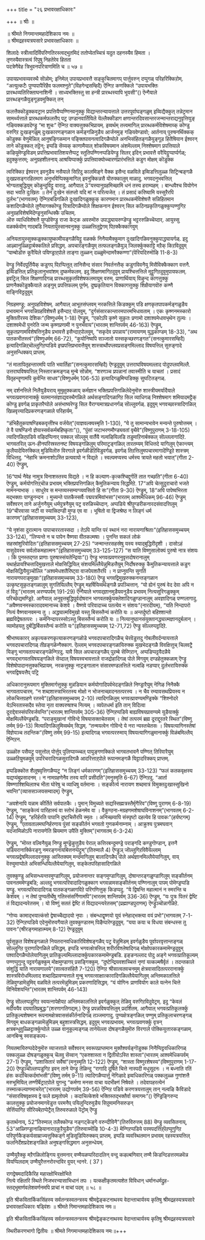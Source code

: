 +++
title = "२६ प्रभावरक्षाधिकारः"

+++
॥ श्रीः ॥  

॥ श्रीमते निगमान्तमहादेशिकाय नमः ॥   
॥ श्रीमद्रहस्यत्रयसारे प्रभावरक्षाधिकारः ॥  

शिलादेः स्त्रीत्वादिर्विपरिणतिरस्त्वद्भुतमिदं ततोप्येतच्चित्रं यदुत दहनस्यैव हिमता ।   
तृणस्यैवास्त्रत्वं रिपुषु निहतेरेव हितता   
पदत्रेणैवेह त्रिभुवनपरित्राणमिति च ॥ ५७ ॥

उपायप्रभावव्यवस्थै सॊन्नोम्; इनिमेल् उपायप्रभावत्तै सङ्कुचितमागप् पार्त्तुवरुन् दप्पुगळ् परिहरिक्किऱोम्. “अत्युत्कटैः पुण्यपापैरिहैव फलमश्नुते”(विहगेन्द्रसम्हिदै) ऎन्गिऱ कणक्किले “उपायभक्तिः प्रारब्धव्यतिरिक्ताघनाशिनी । साध्यभक्तिस्तु सा हन्त्री प्रारब्धस्यापि भूयसी”() ऎन्गैयाले प्रारब्धङ्गळैयुङ्गूडवमुक्कित् तन्

फलत्तैक्कॊडुक्कवट्रान प्रपत्तियैप्पण्णिनवनुक्कु विद्यान्तरन्यायत्ताले उत्तरपूर्वाघङ्गळुम् इव्विद्यैक्कुत् तन्नेट्रमान सामर्थ्यत्ताले प्रारब्धकर्मफलत्तैप् पट्र उण्डानवार्तियिले यॆल्लैक्कीडाग क्षणान्तरदिवसान्तरजन्मान्तराद्यनुवृत्तियुङ् गऴियक्कडवदॆण्ड्रु “मा शुचः” ऎन्गिऱ वाक्यत्तुक्कभिप्रायम्. इव्वर्थम् तत्त्वमागिल् प्रारब्धकर्मविशेषमाय्क् कॊण्डु वरुगिऱ दुःखङ्गळुम् दुःखकारणङ्गळान कर्मङ्गळिनुडैय आर्जनमुङ् गऴियवेण्डावो; आर्तनाय् पुरुषनर्थिक्कक् कॊडुक्क वेणुमॆन्निल् आनुषङ्गिकमान पङ्क्तिपावनत्वादिगळैप्पोले अनभिसंहितङ्गळैयुङ्गूड हितैषियान ईश्वरन् ताने कॊडुक्कत् तट्टॆन्; इप्पडि सॆय्यक् काणामैयाल् शोकविषयमान अंशमॆल्लाम् निश्शेषमाग प्रपत्तियाले कऴियुमॆण्ड्रविडम् प्रपत्तिप्रभावातिशयत्तैप्पट्र स्तुतिपण्णिनप्पडियॆण्ड्रु सिलर् इदिन् प्रभावत्तै वरैयिट्टुप्पार्प्पर्गळ्; इदुक्कुत्तरम्; अनुग्रहशीलनाय् आश्रयिप्पार्क्कु प्रपत्तिवाक्योच्चारणप्रारंभत्तिले कडुग मोक्षम् कॊडुक्क

त्वरिक्किऱ ईश्वरन् इवनुडैय नसैयाले सिऱिदु कालमिङ्गे वैक्क इसैन्द वळविले इव्विडत्तिलुळ्ळ सिट्रिन्बङ्गळै दुःखप्रसङ्गरहितमाग अनुभविप्पिक्कुमागिल् इवनुक्किन्नसै यॊरुक्कालुम् माळादु. भगवदनुभवत्तिल् भोग्यताबुद्धियुम् कॊऴुन्दुविट्टु वारादु. आगैयाल् 3“यस्यानुग्रहमिच्छामि धनं तस्य हराम्यहम् । बान्धवैश्च वियोगेन सदा भवति दुःखितः ॥ तेन दुःखेन संतप्तो यदि मां न परित्यजेत् । तं प्रसादं करिष्यामि यस्सुरैरपि दुर्लभः”(भागवतम्) ऎन्गिऱबडिगळिले दुःखादिगळुक्कुक् कारणमान प्रारब्धकर्मविशेषत्तै सन्निहितमान कशादिगळैप्पोले तुणैयागक्कॊण्डु पित्रादिगळैप्पोले शिक्षकनान ईश्वरन् सिल कठिनप्रकृतिगळुक्कुप्पण्णुगिऱ अनुग्रहविशेषमिदॆण्ड्रनुसन्धिक्कै उचितम्.  
ऒरु व्याधिविशेषत्तै युण्डोवॆण्ड्रु राजा केट्क अवरुमॊरु उपाद्ध्यायरुण्डॆण्ड्रु भट्टररुळिच्चॆय्दार्. आयुस्सु वळर्क्कवॊण् णादबडि नियतायुस्सानवनुक्कु उळ्ळत्तिलुद्वेगम् पिऱक्कैक्कागवुम्

अनियतायुस्सुक्कळुक्कायुष्कामीयङ्गळैयिट्टु वळर्क्क निनैयामैक्कुमाग दुःखादिगळिवनुक्कुपाद्ध्यायर्गळ्. इदु आऴ्वानुळ्ळिट्टार्बक्कलिले प्रसिद्धम्. अपचारङ्गळैयुम् तत्फलङ्गळैयुञ् जिलर्क्कुक्काट्टि मऱैक् किऱविदुवुम् ”पाम्बोडॊरु कूरैयिले पयिण्ड्राऱ्‌पोले ताङ्गा तुळ्ळन् दळ्ळुमॆन्दामरैक्कण्णा”(पॆरियदिरुमॊऴि 11-8-3)

वॆण्ड्रु निर्वेदपूर्तियैक् कडुगप् पिऱप्पित्तुत् तानिसैन्द संसार निवर्तनत्तैक् कडुगविवनैयु मिसैविक्कैक्काग वत्तनै. इव्विडत्तिल् प्रतिकूलानुभवांशम् दुष्कर्मफलम्. इदु शिक्षणमागिऱदुवुम् प्रायश्चित्तत्तिले मूट्टुगिऱदुवुमुपायफलम्. इवट्रिल् सिल शिक्षणादिगळ् प्रारब्धसुकृतविशेषफलमायुम् वरुम्. प्राणार्थियाय् विऴुन्द कागत्तुक्कु प्राणनैक्कॊडुक्कैयाले अङ्गुम् प्रपत्तिफलम् पूर्णम्. दुष्प्रकृतियान विक्कागत्तुक्कु शिक्षैयागवॊरु कण्णै वाङ्गिविट्टदुवुम्

निग्रहमण्ड्रु; अनुग्रहविशेषम्. आगैयाल् आभूतसंप्लवम् नरकत्तिले किडक्कुम् पडि क्षणकृतपापकर्मङ्गळुडैय प्रभावमान भगवन्निग्रहविशेषत्तै इसैन्दाऱ्‌ पोलवुम्, “दुर्गसंसारकान्तारमपारमभिधावताम् । एकः कृष्णनमस्कारो मुक्तितीरस्य देशिकः”(विष्णुधर्मम् 1-18) ऎण्ड्रुम्, “एकोऽपि कृष्णे सुकृतः प्रणामो दशाश्वमेधावभृथेन तुल्यः । दशाश्वमेधी पुनरेति जन्म कृष्णप्रणामी न पुनर्भवाय”(भारतम् शान्तिपर्वम् 46-163) ऎण्ड्रुम्, सुकृतप्रणामविशेषत्तिनुडैय प्रभावत्तै इसैन्दाऱ्‌पोलवुम्, “सकृदेव प्रपन्नाय”(रामायणम् युद्धकाण्डम् 18-33), “अथ पातकभीतस्त्वं”(विष्णुधर्मम् 66-72), “कुयोनिष्वपि सञ्जातो यस्सकृच्छरणङ्गत”(सनत्कुमारसम्हिदै) इत्यादिगळिऱ्‌चॊल्लुगिऱप्पडिये इप्प्रपत्तिप्रभावत्तैयुम् शास्त्रार्थोपप्लवप्रसङ्गमिल्लाद विषयत्तिल् सुरुङ्गादे अनुसन्धिक्कप् प्राप्तम्.

“तं मातापितृहन्तारमपि पाति भवार्तिहा”(सनत्कुमारसम्हिदै) ऎण्ड्रदुवुम् उत्तराघविषयमल्लाद पोदुपप्लवमिल्लै. उत्तराघविषयत्तिल् निस्तारक्रमङ्गळ् मुन्बे सॊन्नोम्. “शरणञ्च प्रपन्नानां तवास्मीति च याचतां । प्रसादं पितृहन्तॄणामपि कुर्वन्ति साधव”(विष्णुधर्मम् 106-53) इत्यादिगळुमिप्पडिक्कु सुघटितङ्गळ्.  

नम् दर्शनत्तिले निलैयुडैयराय् मुमुक्षुक्कळाय् कर्मज्ञान भक्तिप्रपत्तिगळिलेदेनुमॊरु शास्त्रीयमर्यादैयाले भगवत्प्रवणरानार्क्कु यतमानसंज्ञाद्यवस्थैगळिले अर्थसङ्गादिगळागिऱ सिल व्याधिगळ् निश्शेषमाग शमियादमट्टैक् कॊण्डु इवर्गळ् प्राकृतरैप्पोले असंभाष्यरॆण्ड्रु सिल वैराग्यमात्रप्रधानर्गळ् सॊल्लुवर्गळ्. इदुवुम् भगवच्छास्त्रादिगळिल् खिन्नवृत्त्यादिप्रकरणङ्गळाले परिहार्यम्.

“डंभिहैतुकपाषण्डिबकवृत्तींश्च वर्जयेत्”(याज्ञवल्क्यस्मृति 1-130), “ये तु सामान्यभावेन मन्यन्ते पुरुषोत्तमम् । ते वै पाषण्डिनो ज्ञेयास्सर्वकर्मबहिष्कृताः”(), “पुंसां जटाभरणमौण्ड्यवतां वृथैवे”(विष्णुपुराणम् 3-18-105) त्यादिगळिऱ्‌पडिये वऴिदप्पिनार् पक्कल् सॊल्लुम् वार्तैयै नल्वऴियिलडि तडुमाऱिनार्बक्कल् सॊल्ललागादिऱे. भागवतरिल् ऊन-हीनपरिस्रस्तनष्ट विषयङ्गळिलुम् परिमाट्रङ्गळिल् तारतम्यम् विधित्तदे यागिलुम् ऐकान्त्यम् कुलैयादेयिरुक्किल् मुडिविलॊरु विरगाले इवर्गळीडेऱिविडुवर्गळ्. इवर्गळ् तिऱत्तिलुमपचारमागादॆण्ड्रिऱे शास्त्रम् विधित्तदु. “नेहाभि क्रमनाशोऽस्ति प्रत्यवायो न विद्यते । स्वल्पमप्यस्य धर्मस्य त्रायते महतो भयात्”(गीता 2-40) ऎण्ड्रुम्,

16“पार्थ नैवेह नामुत्र विनाशस्तस्य विद्यते । न हि कल्याण-कृत्कश्चिद्दुर्गतिं तात गच्छति”(गीता 6-40) ऎण्ड्रुम्, कर्मयोगत्तिऱ्‌चॊन्न प्रभावम् भक्तिप्रपत्तिगळिल् कैमुतिकन्याय सिद्धमिऱे. 17“अपि चेत्सुदुराचारो भजते मामनन्यभाक् । साधुरेव स मन्तव्यस्सम्यग्व्यवसितो हि सः”(गीता 9-30) ऎण्ड्रुम्, 18“अपि पापेष्वभिरता मद्भक्ताः पाण्डुनन्दन । मुच्यन्ते पातकैस्सर्वैः पद्मपत्रमिवांभसा”(भारतम्  आश्वमेधिकम् 96-46) ऎण्ड्रुम् सर्वेश्वरन् ताने अर्जुननैयुम् धर्मपुत्रनैयुम् पट्र वरुळिच्चॆय्दान्. अप्पडिये श्रीपुण्डरीकनारदसंवादत्तिलुम् 19“चीरवासा जटी वा स्यात्त्रिदण्डी मुण्ड एव वा । भूषितो वा द्विजश्रेष्ठ न लिङ्गं धर्म कारणम्”(इतिहाससमुच्चयम् 33-123),

“ये नृशंसा दुरात्मानः पापाचाररतास्सदा । तेऽपि यान्ति परं स्थानं नरा नारायणाश्रिताः”(इतिहाससमुच्चयम् 33-124), “लिप्यन्ते न च पापेन वैष्णवा वीतकल्मषाः । पुनन्ति सकलं लोकं सहस्रांशुरिवोदितः”(इतिहाससमुच्चयम् 27-25) “जन्मान्तरसहस्रेषु यस्य स्याद्बुद्धिरीदृशी । दासोऽहं वासुदेवस्य सर्वलोकमहात्मनः”(इतिहाससमुच्चयम् 33-125-127) “स याति विष्णुसालोक्यं पुरुषो नात्र संशयः । किं पुनस्तद्गत प्राणाः पुरुषास्संयतेन्द्रियाः”() ऎण्ड्रु भगवत्प्रवणरनुवृत्तदोषरानालुम् यथार्हप्रायश्चित्तादिमुखत्ताले मोक्षसिद्धियिल् संशयमिल्लैयॆन्नुमिडत्तैयुम् निर्दोषरुक्कु कैमुतिकन्यायत्ताले कडुग मोक्षसिद्धियैयुञ्चॊल्लि “अश्वमेधशतैरिष्ट्वा वाजपेयशतैरपि । न प्राप्नुवन्ति सुगतिं नारायणपराङ्मुखाः”(इतिहाससमुच्चयम् 33-180) ऎण्ड्रु भगवद्विमुखरुक्कनन्तङ्गळान उत्कृष्टसुकृतङ्गळालुम् सुगतियिल्लैय् ऎण्ड्रुम् महर्षियिव्वर्थङ्गळै प्रपञ्चित्तान्. “यो ह्येनं पुरुषं वेद देवा अपि न तं विदुः”(भारतम् अरण्यपर्वम् 191-29) ऎन्गैयाले भगवद्ज्ञानमुडैयवनुडैय प्रभावम् नित्यसूरिगळुक्कुम् परिच्छेद्यमण्ड्रिऱे. आगैयाल् अनुवृत्तबुद्धिपूर्वदोषरान भागवतर्क्कुपक्लेशादिगळुण्डानालुम् अवज्ञादिगळ् पण्णलागादु. “अवैष्णवनमस्कारादवमानाच्च केशवे । वैष्णवे परिवादाच्च पतत्येव न संशयः”(नारदीयम्), “यति निन्दापरो नित्यं वैष्णवानवमन्य तु । अद्ध्यात्मविमुखो यस्तु बिसस्तैन्यं करोति यः ॥ अन्तर्दुष्टो बहिश्शान्तो ब्रह्मविद्वेषतत्परः । कर्मनिन्दापरस्सोऽस्तु बिसस्तैन्यं करोति यः ॥ नित्यानुष्ठानसंयुक्तानद्ध्यात्मज्ञानदुर्बलान् । व्यामोहयतु दुर्बद्धिर्बिसस्तैन्यं करोति यः”(इतिहाससमुच्चयम् 12-71,72) ऎण्ड्रु सॊल्लप्पट्टदिऱे.

श्रीभाष्यकारर् अकृत्यकरणकृत्याकरणङ्गळोडे भगवदपचारादिगळैच् चेरवॆडुत्तदु गोबलीवर्दन्यायत्ताले भगवदपचारादिगळ् तीव्रङ्गळॆन्गैक्काग. ऎल्लाम् भगवदपचारङ्गळायिरुक्क मुखभेदङ्गळै विवक्षित्तुच् चिलवट्रै यिङ्गु भागवतापचारङ्गळॆन्गिऱदु. यावै सिल अपचारङ्गळैप् पुऱम्बे सॆय्गिऱान्, अप्पडिप्पट्टवैदन्नैये भगवद्भागवतविषयङ्गळिले सॆय्दाल् विषयस्वभावत्ताले राजद्रोहादिगळ् पोले मिगवुम् दण्डहेतुक्कळाम् ऎण्ड्रु विशेषोपादानत्तुक्कभिप्रायम्. नरकत्तुक्कु नाट्रङ्गालान संसारमण्डलत्तिले नल्वऴि नडप्पार् दुर्लभरायिरुक्क भगवद्विषयत्तैप् पट्रि

अधिकारानुरूपमाग मुक्तिमार्गत्तुक्कु मुन्नडियान कर्मयोगादिपर्वभेदङ्गळिले निण्ड्रारैयुम् नॆगिऴ निनैक्कै भागवतापचारम्. “न शब्दशास्त्राभिरतस्य मोक्षो न भोजनाच्छादनतत्परस्य । न चैव रम्यावसथप्रियस्य न लोकचित्तग्रहणे रतस्ये”(इतिहाससमुच्चयम् 2-10) त्यादिगळिलुम् भगवत्प्रावण्यमण्ड्रिक्के “शिश्नोदरे येऽभिरतास्सदैव स्तेया नृता वाक्परुषाश्च नित्यम् । व्यपेतधर्मा इति तान् विदित्वा दूराद्देवास्संपरिवर्जयन्ति”(भारतम् शान्तिपर्वम् 305-36) ऎन्गिऱप्पडिये बाह्यविषयप्रावण्यमे युडैयार्क्कु मोक्षमिल्लैयॆण्ड्रबडि. “पराङ्मुखानां गोविन्दे विषयासक्तचेतसाम् । तेषां तत्परमं ब्रह्म दूराद्दूरतरे स्थित”(विष्णु तर्मम् 99-13) मित्यादिगळिलुमिव्वर्थम् सिद्धम्. “तन्मयत्वेन गोविन्दे ये नरा न्यस्तचेतसः । विषयत्यागिनस्तेषां विज्ञेयञ्च तदन्तिक”(विष्णु तर्मम् 99-15) इत्यादिगळ् भगवत्पररुमाय् विषयत्यागिगळुमानार्क्कु विळंबमिल्लैय् ऎन्गिऱन.

उळ्ळॊरु पसैयट्रु पसुत्तोल् पोर्त्तुप् पुलिप्पाय्च्चल् पायुङ्गणक्किले भागवतभावनै पण्णित् तिरिवारैयुम् उळ्ळऱियुमळवुम् उपरिचरादिगळसुरादिगळै आदरित्ताऱ्‌पोले रूपानमङ्गळै यिट्टादरिक्कप् प्राप्तम्.  

इप्पडिक्कॊत्त शैलूषवृत्तिगळैप्पट्र “न लिङ्गं धर्मकारणम्”(इतिहाससमुच्चयम् 33-123) “फलं कतकवृक्षस्य यद्यप्यंबुप्रसादनम् । न नामग्रहणेनैव तस्य वारि प्रसीदति”(मनुस्मृति 6-67) ऎन्गिऱदु. “आर्ता विष्ण्णाश्शिथिलाश्च भीता घोरेषु च व्याधिषु वर्तमानाः । सङ्कीर्त्य नारायण शब्दमात्रं विमुक्तदुःखास्सुखिनो भवन्ति”(व्याससञ्जयसम्वादम्) ऎण्ड्रुम्,

“अवशेनापि यन्नाम कीर्तिते सर्वपातकैः । पुमान् विमुच्यते सद्यस्सिह्मत्रस्तैर्मृगैरिव”(विष्णु पुराणम् 6-8-19) ऎण्ड्रुम्, “साङ्केत्यं पारिहास्यं वा स्तोभं हेळनमेव वा । वैकुण्ठना-मग्रहणमशेषाघविनाशनम्”(भागवतम् 6-2-14) ऎण्ड्रुम्, “हरिर्हरति पापानि दुष्टचित्तैरपि स्मृतः । अनिच्छयापि संस्पृष्टो दहत्येव हि पावकः”(हर्यष्टगम्) ऎण्ड्रुम्, “एतावतालमघनिर्हरणाय पुंसां सङ्कीर्तनं भगवतो गुणकर्मनाम्नाम् । आक्रुश्य पुत्रमघवान् यदजामिळोऽपि नारायणेति म्रियमाण उपैति मुक्तिम्”(भागवतम् 6-3-24)

ऎण्ड्रुम्, ”मॊय्त्त वल्विनैयुळ् निण्ड्रु मूण्ड्रॆऴुत्तुडैय पेराल् कत्तिरबन्दुमण्ड्रे पराङ्गदि कण्डुगॊण्डान्, इत्तनै यडियरानार्क्किरङ्गु नमरङ्गनायबित्तनप्पॆट्रुम्”(तिरुमालै 4) ऎण्ड्रुञ् जॊल्लुगिऱविवैयॆल्लाम् भगवत्प्रद्वेषमिल्लादवनुक्कु आस्तिक्यम् मन्दमागिलुम् बालादिगळैप् पोले अर्थज्ञानमिल्लैयेयागिलुम्, वाय् वॆरुवुमाप्पोले अभिसन्धियिल्लैयेयागिलुम्, सङ्केतपरिहासादिगळिले

तुवक्कुण्डु अभिसन्ध्यन्तरमुण्डागिलुम्, प्रयोजनान्तर सङ्गमुण्डागिलुम्, दोषान्तरङ्गळुण्डागिलुम् सङ्कीर्तनम् पावनतममॆण्ड्रबडि; अल्लदु भगवत्परिवादादिगळुक्काग भगवन्नामसङ्कीर्तनम् पण्णिनालुम् पापम् पोमॆण्ड्रप्पडि यण्ड्रु. भगवत्परिवादादिगळ् पातकङ्गळागविऱे परिगणित्तुक् किडप्पदु. “ये द्विषन्ति महात्मानं न स्मरन्ति च केशवम् । न तेषां पुण्यतीर्थेषु गतिस्संसर्गिणामपि”(भारतम् शान्तिपर्वम् 336-36) ऎण्ड्रुम्, “यः पुत्रः पितरं द्वेष्टि तं विद्यादन्यरेतसम् । यो विष्णुं सततं द्वेष्टि तं विद्यादन्त्यरेतसम्”(प्रह्माण्डपुराणम्) ऎण्ड्रुञ्चॊन्नार्गळिऱे.  

“गोप्यः कामाद्भयात्कंसो द्वेषाच्चैद्यादयो नृपाः । संबन्धाद्वृष्णयो यूयं स्नेहाद्भक्त्या वयं प्रभो”(भागवतम् 7-1-32) ऎन्गिऱप्पडिये एदेनुमॊरुवगैयाले तुवक्कुण्डारुम् पिऴैप्पारॆण्ड्रदुवुम्. “यया कया च विधया संबन्धस्स तु पावनः”(श्रीरङ्गमाहात्म्यम् 8-12) ऎण्ड्रदुवुम्

पूर्वसुकृत विशेषङ्गळाले नियतरानवधिकारिविशेषङ्गळैप् पट्र वॆन्नुमिडम् इवर्गळुडैय पूर्वापरवृत्तान्तङ्गळ् सॊल्लुगिऱ पुराणादिगळिले प्रसिद्धम्. इप्पडि भगवत्क्षेत्रत्तिल् शरीरविश्लेषादिगळ् मोक्षोपकारकमामॆण्ड्रदुवुम् पश्वादिगळैप्पोलेयागिलुम् प्रातिकूल्यमिल्लादार्क्कुपकारकमामॆण्ड्रबडि. इङ्ङनल्लाद पोदु अङ्गे भगवत्प्रातिकूल्यम् पण्णप्पुगुन्दु पट्टवर्गळुक्कुम् मोक्षमुण्डागप् प्रसङ्गिक्कुम्. “दुष्टेन्द्रियवशाच्चित्तं नृणां यत्कल्मषैर्वृतं । तदन्तकाले संशुद्धिं याति नारायणालये”(सात्वतसंहितै 7-120) ऎन्गिऱ श्रीसात्वतवचनमुम् क्षेत्रवासादितत्पररानार्क्कु शास्त्रविरोधमिल्लाद शब्दादिप्रावण्यत्ताले मुन्बु भगवत्साक्षात्कारादिगळिल्लैयेयागिलुम् अन्तिमकालत्तिले तॆळिवुण्डामॆन्नुमिव् वळविले तत्परमॆन्नुमिडम् प्रकरणादिसिद्धम्. “यं योगिनः प्राणवियोग काले यत्नेन चित्ते विनिवेशयन्ति”(भारतम् शान्तिपर्वम् 46-143)

ऎण्ड्रु सॊल्लप्पडुगिऱ स्वयत्नापेक्षैयऱ अन्तिमकालत्तिले इवर्गळुक्कुत् तॆळिवु वरुगिऱविदुवेट्रम्. इदु “केवलं मदीययैव दययातिप्रबुद्धः”(शरणागतिगद्यम्.) ऎण्ड्रु प्रपन्नविषयत्तिलुम् प्रदर्शितम्. आगैयाल् भगवत्प्रतिकूलर्क्कु प्रातिकूल्यशेषमान रूपनामक्षेत्रवाससंकीर्तनादिगळ् तञ्जमागादु. पुण्यक्षेत्रङ्गळिल् पण्णुम् प्रतिकूलाचरणङ्गळ् मिगवुम् बाधकङ्गळामॆन्नुमिडम् बहुशास्त्रसिद्धम्. इदुवुम् भगवत्प्रभावम्. भगवत्प्रवणर्क्कु वृत्रन् क्षत्रबन्धुवुळ्ळिट्टार्क्कुप्पोले उळ्ळ वानुकूल्यङ्गळ् तानेयॆल्ला दोषङ्गळैयुमॊरु विरगाले पोक्कियुत्तारकङ्गळाम्. आनबिन्बु स्वसङ्कल्प-

नियतमायिरुप्पदेदेनुमॊरु व्याजत्ताले सर्वेश्वरन् स्वरूपप्राप्तमान मुक्तैश्वर्यङ्गॊडुक्क निनैप्पिट्टवधिकारिगळ् पक्कलुळ्ळ दोषङ्गळुक्कुच् चॆलवु सॆय्वान् “एकश्शास्ता न द्वितीयोऽस्ति शास्ता”(भारतम्  आश्वमेधिकपर्वम् 27-1) ऎण्ड्रुम्, “प्रशासितारं सर्वेषां”(मनुस्मृति 12-122) ऎण्ड्रुम्, “शास्ता विष्णुरशेषस्य”(विष्णुपुराणम् 1-17-20) ऎण्ड्रुञ्चॊल्लप्पडुगिऱ इवन् ताने यॆण्ड्रु तॆळिन्दु “रागादि दूषिते चित्ते नास्पदी मधुसूदनः । न बध्नाति रतिं हंसः कदाचित्कर्दमांभसी”(विष्णु तर्मम् 9-11) त्यादिगळैप्पार्त्तु नॆगिऴादे इव्वधिकारिगळ् पक्कलुळ्ळ गुणांशत्तै मरुभूमियिल् तण्णीर्बॆट्राऱ्‌पोले युगन्दु “कर्मणा मनसा वाचा यदभीक्ष्णं निषेवते । तदेवापहरत्येनं तस्मात्कल्याणमाचरेत्”(भारतम् उद्योगपर्वम् 39-56) ऎन्गिऱ पडिये करणत्रयत्तालुम् तान् नल्वऴि कैविडादे “संसारविषवृक्षस्य द्वे फले ह्यमृतोपमे । कदाचित्केशवे भक्तिस्तद्भक्तैर्वा समागमः”() ऎण्ड्रिङ्गिरुन्द कालत्तुक्कु प्रयोजनमागवॆडुत्त परमनैप् पयिलुन्दिरुवुडैय सिऱुमामनिसरुडन्  
सेर्त्तियागिऱ सीरियबॆऱाप्पेट्रैत् तिरुवरुळाले पॆट्रोम् ऎण्ड्रु

कृतार्थनाय्, 52”तिरुमाल् तलैक्कॊण्ड नङ्गट्कॆङ्गे वरुन्दीविनै”(तिरुविरुत्तम् 88) यॆण्ड्रु व्यवसितनाय्, 53”आळ्गिण्ड्रानाऴियानाराऱ्‌कुऱैयुडैय”(तिरुवाय्मॊऴि 10-4-3) मॆन्गिऱप्पडिये परमपदत्तिऱ्‌पॆऱप्पुगुगिऱ परिपूर्णकैङ्कर्यसाम्राज्यत्तुक्किङ्गे मुडिसूडियिरुक्कप् प्राप्तम्. इप्पडि व्यवस्थितमान प्रभावम् रहस्यत्रयत्तिल् फलनिर्देशप्रदेशङ्गळिले अनुषङ्गसिद्धमाग अनुसन्धेयम्.  

उण्मैयुरैक्कु मऱैगळिलोङ्गिय वुत्तमनार् वण्मैयळप्परिदादलिन् वन्दु कऴल्बणिवार् तण्मै किडन्दिडत्तरमळवॆन्न वियप्पिलदाम् उण्मैयुरैत्तनरोरन्दविर वुयर् न्दनरे. ( 37 )

रागद्वेषमदादिकैरिह महारक्षोभिरक्षोभिते  
नित्ये रक्षितरि स्थिते निजभरन्यासाभिधानं तपः । यत्कक्षीकृतमत्यशेत विविधान् धर्मानधर्मद्रुह-स्तद्भूमार्णवलेशवर्णनमपि प्राचां न वाचां पदम् ॥ ५८ ॥  

इति श्रीकवितार्किकसिंहस्य सर्वतन्त्रस्वतन्त्रस्य श्रीमद्वेङ्कटनाथस्य वेदान्ताचार्यस्य कृतिषु श्रीमद्रहस्यत्रयसारे  
प्रभावरक्षाधिकारः षड्विंशः ॥ श्रीमते गिमान्तमहादेशिकाय नमः॥  

इति श्रीकवितार्किकसिंहस्य सर्वतन्त्रस्वतन्त्रस्य श्रीमद्वेङ्कटनाथस्य वेदान्ताचार्यस्य कृतिषु श्रीमद्रहस्यत्रयसारे  

स्थिरीकरणभागो द्वितीयः ॥ श्रीमते निगमान्तमहादेशिकाय नमः॥+++

